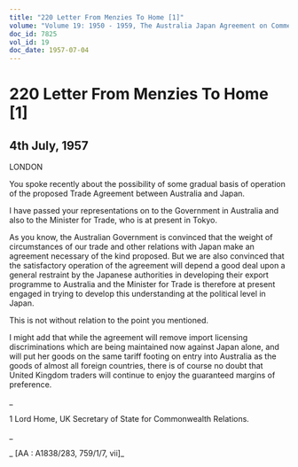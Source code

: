```yaml
---
title: "220 Letter From Menzies To Home [1]"
volume: "Volume 19: 1950 - 1959, The Australia Japan Agreement on Commerce"
doc_id: 7825
vol_id: 19
doc_date: 1957-07-04
---
```


# 220 Letter From Menzies To Home [1]

## 4th July, 1957

LONDON

You spoke recently about the possibility of some gradual basis of operation of the proposed Trade Agreement between Australia and Japan.

I have passed your representations on to the Government in Australia and also to the Minister for Trade, who is at present in Tokyo.

As you know, the Australian Government is convinced that the weight of circumstances of our trade and other relations with Japan make an agreement necessary of the kind proposed. But we are also convinced that the satisfactory operation of the agreement will depend a good deal upon a general restraint by the Japanese authorities in developing their export programme to Australia and the Minister for Trade is therefore at present engaged in trying to develop this understanding at the political level in Japan.

This is not without relation to the point you mentioned.

I might add that while the agreement will remove import licensing discriminations which are being maintained now against Japan alone, and will put her goods on the same tariff footing on entry into Australia as the goods of almost all foreign countries, there is of course no doubt that United Kingdom traders will continue to enjoy the guaranteed margins of preference.

_

1 Lord Home, UK Secretary of State for Commonwealth Relations.

_

_ [AA : A1838/283, 759/1/7, vii]_
